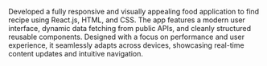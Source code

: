 Developed a fully responsive and visually appealing food application to find recipe using React.js, HTML, and CSS. The app features a modern user interface, dynamic data fetching from public APIs, and cleanly structured reusable components. Designed with a focus on performance and user experience, it seamlessly adapts across devices, showcasing real-time content updates and intuitive navigation.
